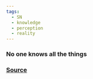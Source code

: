 ```yaml
---
tags:
  - SN
  - knowledge
  - perception
  - reality
---
```

### No one knows all the things


### [Source](https://ximenavf.com/posts/no-one-knows-all-the-things/)
